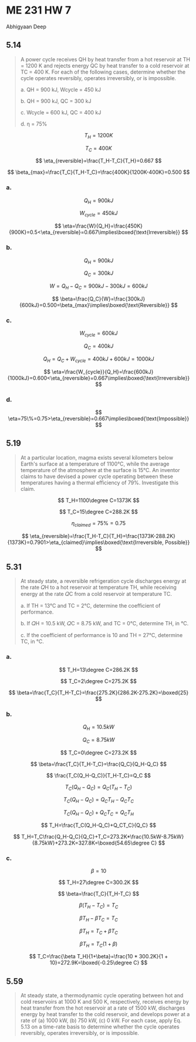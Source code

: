 # ME 231 HW 7

Abhigyaan Deep

## 5.14

> A power cycle receives QH by heat transfer from a hot reservoir at TH = 1200 K and rejects energy QC by heat transfer to a cold reservoir at TC = 400 K. For each of the following cases, determine whether the cycle operates reversibly, operates irreversibly, or is impossible.
>
> a. QH = 900 kJ, Wcycle = 450 kJ
>
> b. QH = 900 kJ, QC = 300 kJ
>
> c. Wcycle = 600 kJ, QC = 400 kJ
>
> d. η = 75%

$$
T_H=1200K
$$

$$
T_C=400K
$$

$$
\eta_{reversible}=\frac{T_H-T_C}{T_H}=0.667
$$

$$
\beta_{max}=\frac{T_C}{T_H-T_C}=\frac{400K}{1200K-400K}=0.500
$$

### a.

$$
Q_H=900kJ
$$

$$
W_{cycle}=450kJ
$$

$$
\eta=\frac{W}{Q_H}=\frac{450K}{900K}=0.5<\eta_{reversible}=0.667\implies\boxed{\text{Irreversible}}
$$

### b.

$$
Q_H=900kJ
$$

$$
Q_C=300kJ
$$

$$
W=Q_H-Q_C=900kJ-300kJ=600kJ
$$

$$
\beta=\frac{Q_C}{W}=\frac{300kJ}{600kJ}=0.500=\beta_{max}\implies\boxed{\text{Reversible}}
$$

### c.

$$
W_{cycle}=600kJ
$$

$$
Q_C=400kJ
$$

$$
Q_H=Q_C+W_{cycle}=400kJ+600kJ=1000kJ
$$

$$
\eta=\frac{W_{cycle}}{Q_H}=\frac{600kJ}{1000kJ}=0.600<\eta_{reversible}=0.667\implies\boxed{\text{Irreversible}}
$$

### d.

$$
\eta=75\%=0.75>\eta_{reversible}=0.667\implies\boxed{\text{Impossible}}
$$

## 5.19

> At a particular location, magma exists several kilometers below Earth's surface at a temperature of 1100°C, while the average temperature of the atmosphere at the surface is 15°C. An inventor claims to have devised a power cycle operating between these temperatures having a thermal efficiency of 79%. Investigate this claim.

$$
T_H=1100\degree C=1373K
$$

$$
T_C=15\degree C=288.2K
$$

$$
\eta_{claimed}=75\%=0.75
$$

$$
\eta_{reversible}=\frac{T_H-T_C}{T_H}=\frac{1373K-288.2K}{1373K}=0.7901>\eta_{claimed}\implies\boxed{\text{Irreversible, Possible}}
$$

## 5.31

> At steady state, a reversible refrigeration cycle discharges energy at the rate 𝑄H to a hot reservoir at temperature TH, while receiving energy at the rate 𝑄C from a cold reservoir at temperature TC.
>
> a. If TH = 13°C and TC = 2°C, determine the coefficient of performance.
>
> b. If 𝑄H = 10.5 kW, 𝑄C = 8.75 kW, and TC = 0°C, determine TH, in °C.
>
> c. If the coefficient of performance is 10 and TH = 27°C, determine TC, in °C.

### a.

$$
T_H=13\degree C=286.2K
$$

$$
T_C=2\degree C=275.2K
$$

$$
\beta=\frac{T_C}{T_H-T_C}=\frac{275.2K}{286.2K-275.2K}=\boxed{25}
$$

### b.

$$
Q_H=10.5kW
$$

$$
Q_C=8.75kW
$$

$$
T_C=0\degree C=273.2K
$$

$$
\beta=\frac{T_C}{T_H-T_C}=\frac{Q_C}{Q_H-Q_C}
$$

$$
\frac{T_C(Q_H-Q_C)}{T_H-T_C}=Q_C
$$

$$
T_C(Q_H-Q_C)=Q_C(T_H-T_C)
$$

$$
T_C(Q_H-Q_C)=Q_CT_H-Q_CT_C
$$

$$
T_C(Q_H-Q_C)+Q_CT_C=Q_CT_H
$$

$$
T_H=\frac{T_C(Q_H-Q_C)+Q_CT_C}{Q_C}
$$

$$
T_H=T_C\frac{Q_H-Q_C}{Q_C}+T_C=273.2K*\frac{10.5kW-8.75kW}{8.75kW}+273.2K=327.8K=\boxed{54.65\degree C}
$$

### c.

$$
\beta=10
$$

$$
T_H=27\degree C=300.2K
$$

$$
\beta=\frac{T_C}{T_H-T_C}
$$

$$
\beta(T_H-T_C)=T_C
$$

$$
\beta T_H-\beta T_C=T_C
$$

$$
\beta T_H=T_C+\beta T_C
$$

$$
\beta T_H=T_C(1+\beta)
$$

$$
T_C=\frac{\beta T_H}{1+\beta}=\frac{10 * 300.2K}{1 + 10}=272.9K=\boxed{-0.25\degree C}
$$

## 5.59

> At steady state, a thermodynamic cycle operating between hot and cold reservoirs at 1000 K and 500 K, respectively, receives energy by heat transfer from the hot reservoir at a rate of 1500 kW, discharges energy by heat transfer to the cold reservoir, and develops power at a rate of (a) 1000 kW, (b) 750 kW, (c) 0 kW. For each case, apply Eq. 5.13 on a time-rate basis to determine whether the cycle operates reversibly, operates irreversibly, or is impossible.
